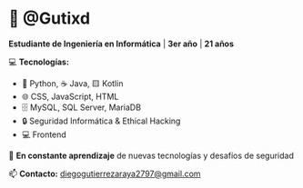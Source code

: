 # 👋 @Gutixd

**Estudiante de Ingeniería en Informática** | **3er año** | **21 años**  

💻 **Tecnologías:**  
- 🐍 Python, ☕ Java, 🟨 Kotlin  
- 🌐 CSS, JavaScript, HTML  
- 🗄️ MySQL, SQL Server, MariaDB  
- 🔒 Seguridad Informática & Ethical Hacking
- 💻 Frontend

🚀 **En constante aprendizaje** de nuevas tecnologías y desafíos de seguridad  

📫 **Contacto:** diegogutierrezaraya2797@gmail.com
